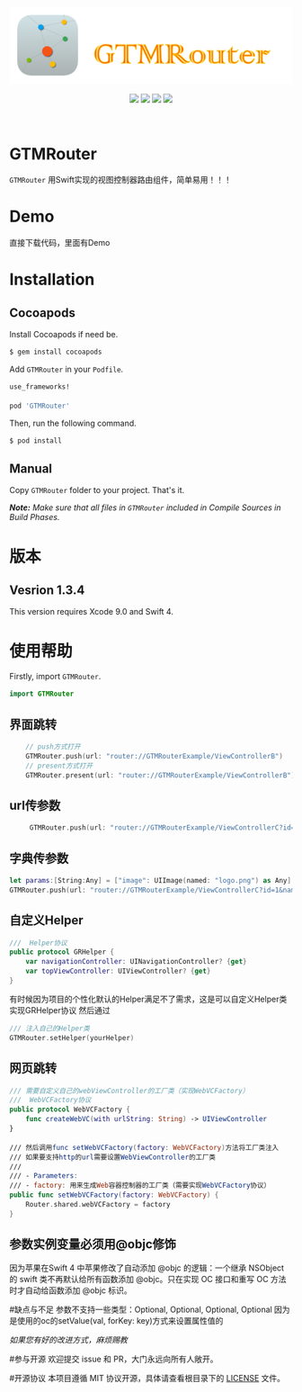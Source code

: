 
<p align="center">
<a href="https://github.com/GTMYang/GTMRouter"><img src="https://raw.githubusercontent.com/GTMYang/GTMRouter/master/logo.png"></a>
</p>

<p align="center">
<a href="https://github.com/GTMYang/GTMRouter"><img src="https://img.shields.io/badge/platform-ios-lightgrey.svg"></a>
<a href="https://github.com/GTMYang/GTMRouter"><img src="https://img.shields.io/github/license/johnlui/Pitaya.svg?style=flat"></a>
<a href="https://github.com/GTMYang/GTMRouter"><img src="https://img.shields.io/badge/language-Swift%203-orange.svg"></a>
<a href="https://travis-ci.org/GTMYang/GTMRouter"><img src="https://img.shields.io/travis/johnlui/Pitaya.svg"></a>
</p>

<br>

GTMRouter
===================
`GTMRouter` 用Swift实现的视图控制器路由组件，简单易用！！！


# Demo
直接下载代码，里面有Demo

# Installation

## Cocoapods

Install Cocoapods if need be.

```bash
$ gem install cocoapods
```

Add `GTMRouter` in your `Podfile`.

```ruby
use_frameworks!

pod 'GTMRouter'
```

Then, run the following command.

```bash
$ pod install
```


## Manual

Copy `GTMRouter` folder to your project. That's it.

_**Note:** Make sure that all files in `GTMRouter` included in Compile Sources in Build Phases._

# 版本

## Vesrion 1.3.4

This version requires Xcode 9.0 and Swift 4.

# 使用帮助

Firstly, import `GTMRouter`.

```swift
import GTMRouter
```

## 界面跳转
```swift
    // push方式打开
    GTMRouter.push(url: "router://GTMRouterExample/ViewControllerB")
    // present方式打开
    GTMRouter.present(url: "router://GTMRouterExample/ViewControllerB")
```

## url传参数
```swift
     GTMRouter.push(url: "router://GTMRouterExample/ViewControllerC?id=1&name=GTMYang&ctitle=bunengzhongwen"）
```

## 字典传参数
```swift
let params:[String:Any] = ["image": UIImage(named: "logo.png") as Any]
GTMRouter.push(url: "router://GTMRouterExample/ViewControllerC?id=1&name=GTMYang&ctitle=bunengzhongwen", parameter: params)
```

## 自定义Helper
```swift
///  Helper协议
public protocol GRHelper {
    var navigationController: UINavigationController? {get}
    var topViewController: UIViewController? {get}
}
```

有时候因为项目的个性化默认的Helper满足不了需求，这是可以自定义Helper类实现GRHelper协议
然后通过
```swift
/// 注入自己的Helper类
GTMRouter.setHelper(yourHelper)
```
## 网页跳转
```swift
/// 需要自定义自己的webViewController的工厂类（实现WebVCFactory）
///  WebVCFactory协议
public protocol WebVCFactory {
    func createWebVC(with urlString: String) -> UIViewController
}

/// 然后调用func setWebVCFactory(factory: WebVCFactory)方法将工厂类注入
/// 如果要支持http的url需要设置WebViewController的工厂类
///
/// - Parameters:
/// - factory: 用来生成Web容器控制器的工厂类（需要实现WebVCFactory协议）
public func setWebVCFactory(factory: WebVCFactory) {
    Router.shared.webVCFactory = factory
}
```

## 参数实例变量必须用@objc修饰
因为苹果在Swift 4 中苹果修改了自动添加 @objc 的逻辑：一个继承 NSObject 的 swift 类不再默认给所有函数添加 @objc。只在实现 OC 接口和重写 OC 方法时才自动给函数添加 @objc 标识。

#缺点与不足
参数不支持一些类型：Optional<Int>, Optional<Float>, Optional<Double>, Optional<Bool>
因为是使用的oc的setValue(val, forKey: key)方式来设置属性值的

*如果您有好的改进方式，麻烦赐教*



#参与开源
欢迎提交 issue 和 PR，大门永远向所有人敞开。

#开源协议
本项目遵循 MIT 协议开源，具体请查看根目录下的 [LICENSE](https://raw.githubusercontent.com/GTMYang/GTMRouter/master/LICENSE) 文件。


